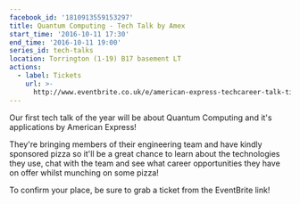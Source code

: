 ```yaml
---
facebook_id: '1810913559153297'
title: Quantum Computing - Tech Talk by Amex
start_time: '2016-10-11 17:30'
end_time: '2016-10-11 19:00'
series_id: tech-talks
location: Torrington (1-19) B17 basement LT
actions:
  - label: Tickets
    url: >-
      http://www.eventbrite.co.uk/e/american-express-techcareer-talk-tickets-28450939526
---
```


Our first tech talk of the year will be about Quantum Computing and it's applications by American Express!   
  
They're bringing members of their engineering team and have kindly sponsored pizza so it'll be a great chance to learn about the technologies they use, chat with the team and see what career opportunities they have on offer whilst munching on some pizza!  
  
To confirm your place, be sure to grab a ticket from the EventBrite link!
